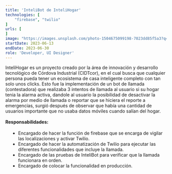 ```yaml
---
title: 'InteliBot de InteliHogar'
technologies: [
    "firebase", "twilio"
]
urls: [
]
image: "https://images.unsplash.com/photo-1504675099198-7023dd85f5a3?q=80&w=2940&auto=format&fit=crop&ixlib=rb-4.0.3&ixid=M3wxMjA3fDB8MHxwaG90by1wYWdlfHx8fGVufDB8fHx8fA%3D%3D"
startDate: 2023-06-13
endDate: 2023-06-30
role: 'Developer, UI Designer'
---
```

InteliHogar es un proyecto creado por la área de innovación y desarrollo tecnológico de Córdova Industrial (CIDTcor), en el cual busca que cualquier persona pueda tener un ecosistema de casa inteligente completo con tan solo unos clicks. Esto fue la implementación de un bot de llamada (contestadora) que realizaba 3 intentos de llamada al usuario si su hogar tenia la alarma activa, dandole al usuario la posibilidad de desactivar la alarma por medio de llamada o reportar que se hiciera el reporte a emergencias, surgió después de observar que había una cantidad de usuarios importante que no usaba datos móviles cuando salían del hogar.
\
\
**Responsabilidades:**

- Encargado de hacer la función de firebase que se encarga de vigilar las localizaciones y activar Twilio.
- Encargado de hacer la automatización de Twilio para ejecutar las diferentes funcionalidades que incluye la llamada.
- Encargado de las pruebas de InteliBot para verificar que la llamada funcionara en orden.
- Encargado de colocar la funcionalidad en producción.

<style>
    ul {
		list-style: disc !important;
		margin: 18px 0px !important;
		padding: 0px 0px 0px 40px !important;
	}
</style>
